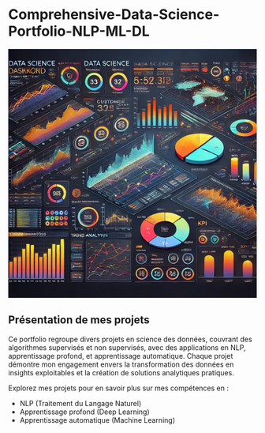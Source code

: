 # Comprehensive-Data-Science-Portfolio-NLP-ML-DL
![Tableau de Bord Data Science](https://raw.githubusercontent.com/Ouandjli/Comprehensive-Data-Science-Portfolio-NLP-ML-DL/refs/heads/main/portfolio.webp?token=GHSAT0AAAAAAC2HGMJFQTYCZV22NGAI7QPEZZSED6A)

## Présentation de mes projets
Ce portfolio regroupe divers projets en science des données, couvrant des algorithmes supervisés et non supervisés, avec des applications en NLP, apprentissage profond, et apprentissage automatique. Chaque projet démontre mon engagement envers la transformation des données en insights exploitables et la création de solutions analytiques pratiques.

Explorez mes projets pour en savoir plus sur mes compétences en :
- NLP (Traitement du Langage Naturel)
- Apprentissage profond (Deep Learning)
- Apprentissage automatique (Machine Learning)
